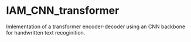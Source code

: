 # IAM_CNN_transformer
Imlementation of a transformer encoder-decoder using an CNN backbone for handwritten text recoginition.
